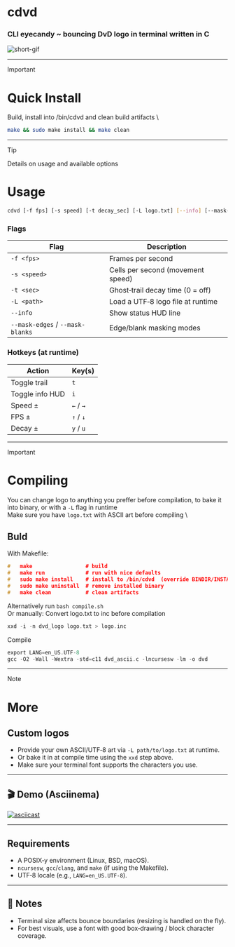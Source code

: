 # cdvd
### CLI eyecandy ~ bouncing DvD logo in terminal written in C
![short-gif](https://i.imgur.com/D17BzFC.gif)

---

> [!IMPORTANT]
> # Quick Install 
> Build, install into /bin/cdvd and clean build artifacts \
> ```sh
> make && sudo make install && make clean
> ```

---
> [!TIP]
> Details on usage and available options
> # Usage
> ```bash
> cdvd [-f fps] [-s speed] [-t decay_sec] [-L logo.txt] [--info] [--mask-edges|--mask-blanks]
> ```
>### Flags
>| Flag | Description |
>|------|-------------|
>| `-f <fps>` | Frames per second |
>| `-s <speed>` | Cells per second (movement speed) |
>| `-t <sec>` | Ghost‑trail decay time (0 = off) |
>| `-L <path>` | Load a UTF‑8 logo file at runtime |
>| `--info` | Show status HUD line |
>| `--mask-edges` / `--mask-blanks` | Edge/blank masking modes |
>
>### Hotkeys (at runtime)
>| Action | Key(s) |
>|---|---|
>| Toggle trail | `t` |
>| Toggle info HUD | `i` |
>| Speed ± | `←` / `→` |
>| FPS ± | `↑` / `↓` |
>| Decay ± | `y` / `u` |


---

> [!IMPORTANT]
> # Compiling
> You can change logo to anything you preffer before compilation, to bake it into binary, or with a `-L` flag in runtime \
> Make sure you have `logo.txt` with ASCII art before compiling \
> ## Buld
> With Makefile:
>```c
>#   make                 # build
>#   make run             # run with nice defaults
>#   sudo make install    # install to /bin/cdvd  (override BINDIR/INSTALL_NAME)
>#   sudo make uninstall  # remove installed binary
>#   make clean           # clean artifacts
>```
> Alternatively run `bash compile.sh` \
> Or manually:
> Convert logo.txt to inc before compilation
>```c
>xxd -i -n dvd_logo logo.txt > logo.inc
>```
> Compile
>```c
>export LANG=en_US.UTF-8
>gcc -O2 -Wall -Wextra -std=c11 dvd_ascii.c -lncursesw -lm -o dvd
>```

---

> [!NOTE]
> # More
> ## Custom logos
>- Provide your own ASCII/UTF‑8 art via `-L path/to/logo.txt` at runtime.
>- Or bake it in at compile time using the `xxd` step above.
>- Make sure your terminal font supports the characters you use.
>
>---
>
>## 🎬 Demo (Asciinema)
>
>[![asciicast](https://asciinema.org/a/736340.svg)](https://asciinema.org/a/736340)
>
>---
>
>## Requirements
>
>- A POSIX‑y environment (Linux, BSD, macOS).
>- `ncursesw`, `gcc`/`clang`, and `make` (if using the Makefile).
>- UTF‑8 locale (e.g., `LANG=en_US.UTF-8`).
>
>---
>
>## 📝 Notes
>
>- Terminal size affects bounce boundaries (resizing is handled on the fly).
>- For best visuals, use a font with good box‑drawing / block character coverage.
